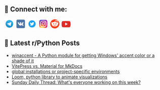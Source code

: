 ## 🔎 Connect with me:
[<img src="https://github.com/bullbesh/bullbesh/blob/main/images/Telegram.png" width="32" height="32" />](https://t.me/bullbesh)
[<img src="https://github.com/bullbesh/bullbesh/blob/main/images/VK.png" width="32" height="32" />](https://vk.com/bullbesh)
[<img src="https://github.com/bullbesh/bullbesh/blob/main/images/Twitter.png" width="32" height="32" />](https://twitter.com/bullbesh1)
[<img src="https://github.com/bullbesh/bullbesh/blob/main/images/Instagram.png" width="32" height="32" />](https://www.instagram.com/bullbesh)
[<img src="https://github.com/bullbesh/bullbesh/blob/main/images/Reddit.png" width="32" height="32" />](https://www.reddit.com/user/bullbesh)
[<img src="https://github.com/bullbesh/bullbesh/blob/main/images/YouTube.png" width="32" height="32" />](https://www.youtube.com/channel/UCtfjRs6uzgq5mfm8S06WTcg)

## 📕 Latest r/Python Posts
<!-- BLOG-POST-LIST:START -->
- [winaccent - A Python module for getting Windows&#39; accent color or a shade of it](https://www.reddit.com/r/Python/comments/1fbvhmr/winaccent_a_python_module_for_getting_windows/)
- [VitePress vs. Material for MkDocs](https://www.reddit.com/r/Python/comments/1fbs772/vitepress_vs_material_for_mkdocs/)
- [global installations or project-specific environments](https://www.reddit.com/r/Python/comments/1fbs3ge/global_installations_or_projectspecific/)
- [Loom, python library to animate visualizations](https://www.reddit.com/r/Python/comments/1fbr7n7/loom_python_library_to_animate_visualizations/)
- [Sunday Daily Thread: What&#39;s everyone working on this week?](https://www.reddit.com/r/Python/comments/1fbku4v/sunday_daily_thread_whats_everyone_working_on/)
<!-- BLOG-POST-LIST:END -->
